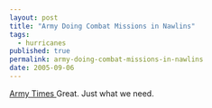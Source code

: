 ```yaml
---
layout: post
title: "Army Doing Combat Missions in Nawlins"
tags:
  - hurricanes
published: true
permalink: army-doing-combat-missions-in-nawlins
date: 2005-09-06
---
```


<a href="http://www.armytimes.com/story.php?f=1-292925-1077495.php">Army Times </a> Great.  Just what we need.
